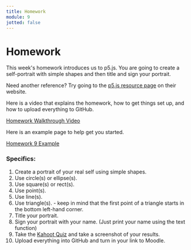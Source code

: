 ```yaml
---
title: Homework
module: 9
jotted: false
---
```


# Homework

This week's homework introduces us to p5.js. You are going to create a self-portrait with simple shapes and then title and sign your portrait.

Need another reference? Try going to the <a href="https://p5js.org/reference/" target="_blank">p5.js resource page</a> on their website.

Here is a video that explains the homework, how to get things set up, and how to upload everything to GitHub.

<p><a href="//youtu.be/MyavUU3SrAs" data-lity>Homework Walkthrough Video</a></p>

Here is an example page to help get you started.

<a href="https://github.com/Montana-Media-Arts/120_CreativeCoding1-Spring2022-Samples/tree/main/Homework%209" target="_blank">Homework 9 Example</a>

### Specifics:

1. Create a portrait of your real self using simple shapes.
2. Use circle(s) or ellipse(s).
3. Use square(s) or rect(s).
4. Use point(s).
5. Use line(s).
6. Use triangle(s). - keep in mind that the first point of a triangle starts in the bottom left-hand corner.
7. Title your portrait.
8. Sign your portrait with your name. (Just print your name using the text function)
9. Take the <a href="https://kahoot.it/challenge/04845652?challenge-id=84387498-97d5-4d82-ae4e-eabb1c94cf58_1646670315293" target="_blank">Kahoot Quiz</a> and take a screenshot of your results.
9. Upload everything into GitHub and turn in your link to Moodle.

